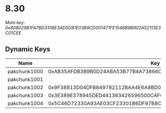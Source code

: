 # 8.30

###### *Main key: 0x808029B1FA7BD3108E3AD5D81E03B9CD001471FE1546B9B902A52113E3C01CEE*

## Dynamic Keys

| Name         | Key                                                                |
|--------------|--------------------------------------------------------------------|
| pakchunk1000 | 0xAB35AFDB3B9B0D24ABA53B77B4A73866C45EA91DD004A8E1535706CD57BB287E |
| pakchunk1001 |                                                                    |
| pakchunk1002 | 0x9F38813D04DFB849782112BAA4E6A8BD0A6A402EA7B0C419153C7E0C483ADAAE |
| pakchunk1003 | 0x3E389E378945DED441363426596500CAF654695D0EACF18F630AEA353F194AEB |
| pakchunk1004 | 0x5C46D72330A93AE03CF23301B6DF97B8CB7E35A3885A5BDFA56F61EE2FDD1653 |
